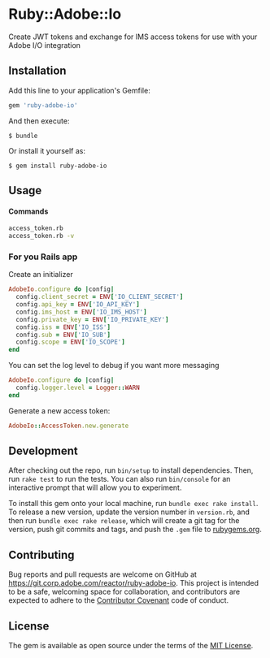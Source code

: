 # Ruby::Adobe::Io

Create JWT tokens and exchange for IMS access tokens for use with your Adobe I/O integration

## Installation

Add this line to your application's Gemfile:

```ruby
gem 'ruby-adobe-io'
```

And then execute:

    $ bundle

Or install it yourself as:

    $ gem install ruby-adobe-io

## Usage

#### Commands
```bash
access_token.rb
access_token.rb -v
```
### For you Rails app
Create an initializer
```ruby
AdobeIo.configure do |config|
  config.client_secret = ENV['IO_CLIENT_SECRET']
  config.api_key = ENV['IO_API_KEY']
  config.ims_host = ENV['IO_IMS_HOST']
  config.private_key = ENV['IO_PRIVATE_KEY']
  config.iss = ENV['IO_ISS']
  config.sub = ENV['IO_SUB']
  config.scope = ENV['IO_SCOPE']
end
```
You can set the log level to debug if you want more messaging
```ruby
AdobeIo.configure do |config|
  config.logger.level = Logger::WARN
end
```

Generate a new access token:
```ruby
AdobeIo::AccessToken.new.generate
```

## Development

After checking out the repo, run `bin/setup` to install dependencies. Then, run `rake test` to run the tests. You can also run `bin/console` for an interactive prompt that will allow you to experiment.

To install this gem onto your local machine, run `bundle exec rake install`. To release a new version, update the version number in `version.rb`, and then run `bundle exec rake release`, which will create a git tag for the version, push git commits and tags, and push the `.gem` file to [rubygems.org](https://rubygems.org).

## Contributing

Bug reports and pull requests are welcome on GitHub at https://git.corp.adobe.com/reactor/ruby-adobe-io. This project is intended to be a safe, welcoming space for collaboration, and contributors are expected to adhere to the [Contributor Covenant](http://contributor-covenant.org) code of conduct.

## License

The gem is available as open source under the terms of the [MIT License](http://opensource.org/licenses/MIT).
